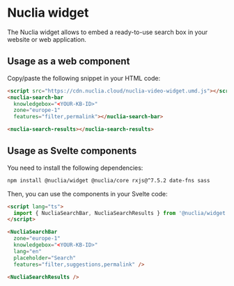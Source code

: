 # Nuclia widget

The Nuclia widget allows to embed a ready-to-use search box in your website or web application.

## Usage as a web component

Copy/paste the following snippet in your HTML code:

```html
<script src="https://cdn.nuclia.cloud/nuclia-video-widget.umd.js"></script>
<nuclia-search-bar
  knowledgebox="<YOUR-KB-ID>"
  zone="europe-1"
  features="filter,permalink"></nuclia-search-bar>

<nuclia-search-results></nuclia-search-results>
```

## Usage as Svelte components

You need to install the following dependencies:

```bash
npm install @nuclia/widget @nuclia/core rxjs@^7.5.2 date-fns sass
```

Then, you can use the components in your Svelte code:

```html
<script lang="ts">
  import { NucliaSearchBar, NucliaSearchResults } from '@nuclia/widget';
</script>

<NucliaSearchBar
  zone="europe-1"
  knowledgebox="<YOUR-KB-ID>"
  lang="en"
  placeholder="Search"
  features="filter,suggestions,permalink" />

<NucliaSearchResults />
```
